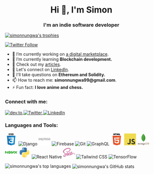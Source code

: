 <h1 align="center">Hi 👋, I'm Simon</h1>
<h3 align="center">I'm an indie software developer</h3>

<p align="left">
  <a href="https://github.com/ryo-ma/github-profile-trophy">
    <img src="https://github-profile-trophy.vercel.app/?username=simonnungwa" alt="simonnungwa's trophies" />
  </a>
</p>

<p align="left">
  <a href="https://twitter.com/simonnungwa" target="_blank">
    <img src="https://img.shields.io/twitter/follow/simonnungwa?logo=twitter&style=for-the-badge" alt="Twitter Follow" />
  </a>
</p>

<ul>
  <li>🔭 I’m currently working on <a href="https://github.com/SimonNungwa/Swap">a digital marketplace</a>.</li>
  <li>🌱 I’m currently learning <strong>Blockchain development.</strong></li>
  <li>📝 Check out my <a href="https://dev.to/simon_nungwa_9597c9315a6d">articles</a>.</li>
  <li>🔗 Let's connect on <a href="https://www.linkedin.com/in/simon-nungwa/">LinkedIn</a>.</li>
  <li>💬 I'll take questions on <strong>Ethereum and Solidity.</strong></li>
  <li>📫 How to reach me: <strong>simonnungwa99@gmail.com</strong>.</li>
  <li>⚡ Fun fact: <strong>I love anime and chess.</strong></li>
</ul>

<h3 align="left">Connect with me:</h3>
<p align="left">
  <a href="https://dev.to/simon_nungwa" target="_blank">
    <img align="center" src="https://raw.githubusercontent.com/rahuldkjain/github-profile-readme-generator/master/src/images/icons/Social/devto.svg" alt="dev.to" height="30" width="40" />
  </a>
  <a href="https://twitter.com/simonnungwa" target="_blank">
    <img align="center" src="https://raw.githubusercontent.com/rahuldkjain/github-profile-readme-generator/master/src/images/icons/Social/twitter.svg" alt="Twitter" height="30" width="40" />
  </a>
  <a href="https://www.linkedin.com/in/simon-nungwa/" target="_blank">
    <img align="center" src="https://raw.githubusercontent.com/rahuldkjain/github-profile-readme-generator/master/src/images/icons/Social/linked-in-alt.svg" alt="LinkedIn" height="30" width="40" />
  </a>
</p>

<h3 align="left">Languages and Tools:</h3>
<p align="left">
  <img src="https://raw.githubusercontent.com/devicons/devicon/master/icons/css3/css3-original-wordmark.svg" alt="CSS3" width="40" height="40"/>
  <img src="https://cdn.worldvectorlogo.com/logos/django.svg" alt="Django" width="40" height="40"/>
  <img src="https://raw.githubusercontent.com/devicons/devicon/master/icons/express/express-original-wordmark.svg" alt="Express.js" width="40" height="40"/>
  <img src="https://www.vectorlogo.zone/logos/firebase/firebase-icon.svg" alt="Firebase" width="40" height="40"/>
  <img src="https://www.vectorlogo.zone/logos/git-scm/git-scm-icon.svg" alt="Git" width="40" height="40"/>
  <img src="https://www.vectorlogo.zone/logos/graphql/graphql-icon.svg" alt="GraphQL" width="40" height="40"/>
  <img src="https://raw.githubusercontent.com/devicons/devicon/master/icons/html5/html5-original-wordmark.svg" alt="HTML5" width="40" height="40"/>
  <img src="https://raw.githubusercontent.com/devicons/devicon/master/icons/javascript/javascript-original.svg" alt="JavaScript" width="40" height="40"/>
  <img src="https://raw.githubusercontent.com/devicons/devicon/master/icons/mongodb/mongodb-original-wordmark.svg" alt="MongoDB" width="40" height="40"/>
  <img src="https://raw.githubusercontent.com/devicons/devicon/master/icons/nginx/nginx-original.svg" alt="Nginx" width="40" height="40"/>
  <img src="https://raw.githubusercontent.com/devicons/devicon/master/icons/python/python-original.svg" alt="Python" width="40" height="40"/>
  <img src="https://reactnative.dev/img/header_logo.svg" alt="React Native" width="40" height="40"/>
  <img src="https://raw.githubusercontent.com/devicons/devicon/master/icons/sass/sass-original.svg" alt="Sass" width="40" height="40"/>
  <img src="https://www.vectorlogo.zone/logos/tailwindcss/tailwindcss-icon.svg" alt="Tailwind CSS" width="40" height="40"/>
  <img src="https://www.vectorlogo.zone/logos/tensorflow/tensorflow-icon.svg" alt="TensorFlow" width="40" height="40"/>
</p>

<p><img align="left" src="https://github-readme-stats.vercel.app/api/top-langs/?username=simonnungwa&layout=compact&langs_count=8" alt="simonnungwa's top languages" /></p>

<p>&nbsp;<img align="center" src="https://github-readme-stats.vercel.app/api?username=simonnungwa&show_icons=true" alt="simonnungwa's GitHub stats" /></p>
